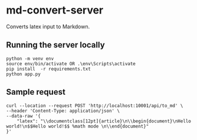 # md-convert-server

Converts latex input to Markdown. 

## Running the server locally

```
python -m venv env
source env/bin/activate OR .\env\Scripts\activate
pip install  -r requirements.txt
python app.py
```

## Sample request

```
curl --location --request POST 'http://localhost:10001/api/to_md' \
--header 'Content-Type: application/json' \
--data-raw '{
    "latex": "\\documentclass[12pt]{article}\n\\begin{document}\nHello world!\n$$Hello world!$$ %math mode \n\\end{document}"
}'
```
